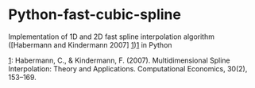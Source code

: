Python-fast-cubic-spline
========================

Implementation of 1D and 2D fast spline interpolation algorithm ([Habermann and Kindermann 2007] [1])[1] in Python

[1]: Habermann, C., & Kindermann, F. (2007). Multidimensional Spline Interpolation: Theory and Applications. Computational Economics, 30(2), 153–169.

[1]: http://www.springerlink.com/index/10.1007/s10614-007-9092-4        "Google"
